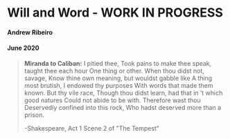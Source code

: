 # Will and Word - WORK IN PROGRESS 
#### Andrew Ribeiro 
#### June 2020

> **Miranda to Caliban:** I pitied thee,
Took pains to make thee speak, taught thee each hour
One thing or other. When thou didst not, savage,
Know thine own meaning, but wouldst gabble like
A thing most brutish, I endowed thy purposes
With words that made them known. But thy vile race,
Though thou didst learn, had that in ’t which good natures
Could not abide to be with. Therefore wast thou
Deservedly confined into this rock,
Who hadst deserved more than a prison.
>
>-Shakespeare, Act 1 Scene 2 of "The Tempest"

